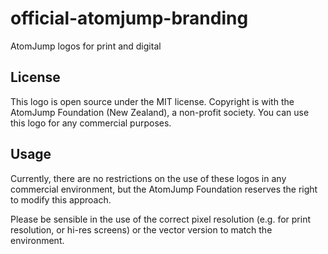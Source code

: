# official-atomjump-branding

AtomJump logos for print and digital

## License
This logo is open source under the MIT license. Copyright is with the AtomJump Foundation (New Zealand), a non-profit society. You can use this logo for any commercial purposes.

## Usage
Currently, there are no restrictions on the use of these logos in any commercial environment, but the AtomJump Foundation reserves the right to modify this approach. 

Please be sensible in the use of the correct pixel resolution (e.g. for print resolution, or hi-res screens) or the vector version to match the environment.

